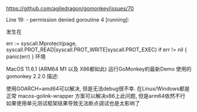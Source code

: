 https://github.com/agiledragon/gomonkey/issues/70

Line 19: - permission denied
goroutine 4 [running]:

发生在

err := syscall.Mprotect(page, syscall.PROT_READ|syscall.PROT_WRITE|syscall.PROT_EXEC)
if err != nil {
    panic(err)
}
环境

MacOS 11.6.1 (ARM64 M1 以及 X86都如此)
运行GoMonkey的最新Demo
使用的gomonkey 2.2.0
描述:

使用GOARCH=amd64可以解决, 但是无法debug很不幸.
在Linux/Windows都是正常
macos-golink-wrapper 方案可以解决x86上此问题, 但是arm64依然不行
如果使用单元测试框架结果导致无法断点调试也是太影响了

